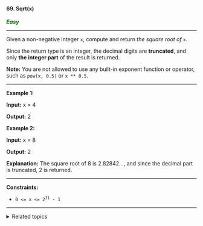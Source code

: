 #### 69. Sqrt(x)

<span style="color:green">***Easy***</span>
___

Given a non-negative integer `x`, compute and return _the square root of_ `x`.

Since the return type is an integer, the decimal digits are **truncated**, and only **the integer part** of the result is returned.

**Note:** You are not allowed to use any built-in exponent function or operator, such as `pow(x, 0.5)` or `x ** 0.5`.
___

**Example 1:**

**Input:** x = 4

**Output:** 2 

**Example 2:**

**Input:** x = 8

**Output:** 2

**Explanation:** The square root of 8 is 2.82842..., and since the decimal part is truncated, 2 is returned.
___

**Constraints:**

*   <code>0 <= x <= 2<sup>31</sup> - 1</code>
___

<details><summary>Related topics</summary>

[#Math](https://leetcode.com/tag/math/)
[#Binary Search](https://leetcode.com/tag/binary-search/)

</details>